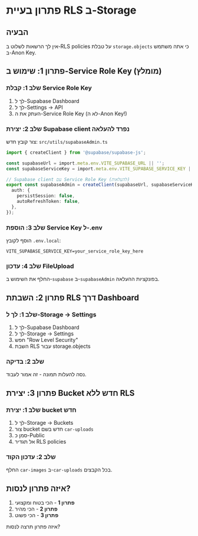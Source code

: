 # פתרון בעיית RLS ב-Storage

## הבעיה
אין לך הרשאות לשלוט ב-RLS policies על טבלת `storage.objects` כי אתה משתמש ב-Anon Key.

## פתרון 1: שימוש ב-Service Role Key (מומלץ)

### שלב 1: קבלת Service Role Key
1. לך ל-Supabase Dashboard
2. לך ל-Settings → API
3. העתק את ה-Service Role Key (לא ה-Anon Key!)

### שלב 2: יצירת Supabase client נפרד להעלאה
צור קובץ חדש: `src/utils/supabaseAdmin.ts`

```typescript
import { createClient } from '@supabase/supabase-js';

const supabaseUrl = import.meta.env.VITE_SUPABASE_URL || '';
const supabaseServiceKey = import.meta.env.VITE_SUPABASE_SERVICE_KEY || '';

// Supabase client עם Service Role Key (להעלאות)
export const supabaseAdmin = createClient(supabaseUrl, supabaseServiceKey, {
  auth: {
    persistSession: false,
    autoRefreshToken: false,
  },
});
```

### שלב 3: הוספת Service Key ל-.env
הוסף לקובץ `.env.local`:
```
VITE_SUPABASE_SERVICE_KEY=your_service_role_key_here
```

### שלב 4: עדכון FileUpload
החלף את השימוש ב-`supabase` ב-`supabaseAdmin` בפונקציות ההעלאה.

## פתרון 2: השבתת RLS דרך Dashboard

### שלב 1: לך ל-Storage → Settings
1. לך ל-Supabase Dashboard
2. לך ל-Storage → Settings
3. חפש "Row Level Security"
4. השבת RLS עבור storage.objects

### שלב 2: בדיקה
נסה להעלות תמונה - זה אמור לעבוד.

## פתרון 3: יצירת Bucket חדש ללא RLS

### שלב 1: יצירת bucket חדש
1. לך ל-Storage → Buckets
2. צור bucket חדש בשם `car-uploads`
3. סמן כ-Public
4. אל תגדיר RLS policies

### שלב 2: עדכון הקוד
החלף `car-images` ב-`car-uploads` בכל הקבצים.

## איזה פתרון לנסות?

1. **פתרון 1** - הכי בטוח ומקצועי
2. **פתרון 2** - הכי מהיר
3. **פתרון 3** - הכי פשוט

איזה פתרון תרצה לנסות?

